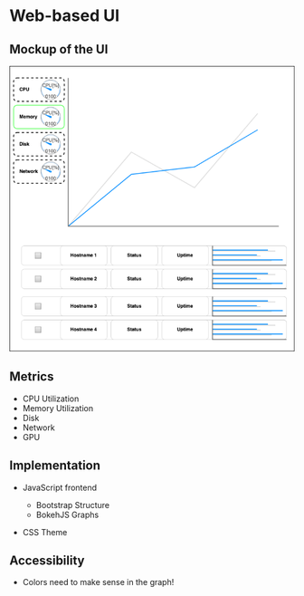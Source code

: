 
# Web-based UI

## Mockup of the UI

![UI Mockup](images/uimockup.png)

## Metrics

- CPU Utilization
- Memory Utilization
- Disk 
- Network 
- GPU 

## Implementation 

- JavaScript frontend
	- Bootstrap Structure
	- BokehJS Graphs

- CSS Theme

## Accessibility 

- Colors need to make sense in the graph!




